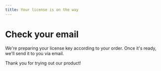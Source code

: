 ```yaml
---
title: Your license is on the way
---
```


<head>
    <meta name="robots" content="noindex"/>
</head>

# Check your email

We're preparing your license key according to your order. Once it's ready, we'll send it to you via email.

Thank you for trying out our product!
